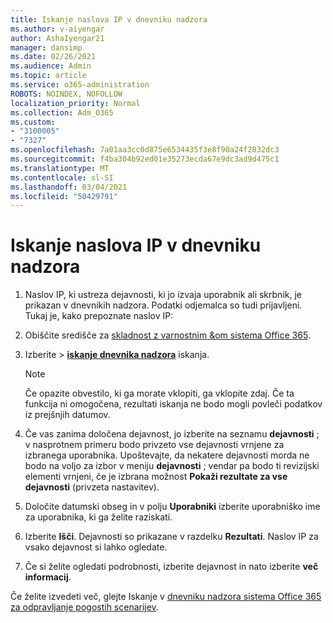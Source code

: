 ```yaml
---
title: Iskanje naslova IP v dnevniku nadzora
ms.author: v-aiyengar
author: AshaIyengar21
manager: dansimp
ms.date: 02/26/2021
ms.audience: Admin
ms.topic: article
ms.service: o365-administration
ROBOTS: NOINDEX, NOFOLLOW
localization_priority: Normal
ms.collection: Adm_O365
ms.custom:
- "3100005"
- "7327"
ms.openlocfilehash: 7a01aa3cc0d875e6534435f3e8f90a24f2832dc3
ms.sourcegitcommit: f4ba304b92ed01e35273ecda67e9dc3ad9d475c1
ms.translationtype: MT
ms.contentlocale: sl-SI
ms.lasthandoff: 03/04/2021
ms.locfileid: "50429791"
---
```

# <a name="find-the-ip-address-in-audit-log"></a>Iskanje naslova IP v dnevniku nadzora

1. Naslov IP, ki ustreza dejavnosti, ki jo izvaja uporabnik ali skrbnik, je prikazan v dnevnikih nadzora. Podatki odjemalca so tudi prijavljeni. Tukaj je, kako prepoznate naslov IP:

1. Obiščite središče za [skladnost z varnostnim &om sistema Office 365](https://go.microsoft.com/fwlink/p/?linkid=2077143).
1. Izberite   >  **[iskanje dnevnika nadzora](https://go.microsoft.com/fwlink/?linkid=2103759)** iskanja.
    > [!NOTE]
    > Če opazite obvestilo, ki ga morate vklopiti, ga vklopite zdaj. Če ta funkcija ni omogočena, rezultati iskanja ne bodo mogli povleči podatkov iz prejšnjih datumov.
1. Če vas zanima določena dejavnost, jo izberite na seznamu **dejavnosti** ; v nasprotnem primeru bodo privzeto vse dejavnosti vrnjene za izbranega uporabnika. Upoštevajte, da nekatere dejavnosti morda ne bodo na voljo za izbor v meniju **dejavnosti** ; vendar pa bodo ti revizijski elementi vrnjeni, če je izbrana možnost **Pokaži rezultate za vse dejavnosti** (privzeta nastavitev).
1. Določite datumski obseg in v polju **Uporabniki** izberite uporabniško ime za uporabnika, ki ga želite raziskati.
1. Izberite **Išči**. Dejavnosti so prikazane v razdelku **Rezultati**. Naslov IP za vsako dejavnost si lahko ogledate.
1. Če si želite ogledati podrobnosti, izberite dejavnost in nato izberite **več informacij**.

Če želite izvedeti več, glejte Iskanje v [dnevniku nadzora sistema Office 365 za odpravljanje pogostih scenarijev](https://go.microsoft.com/fwlink/?linkid=2103944).